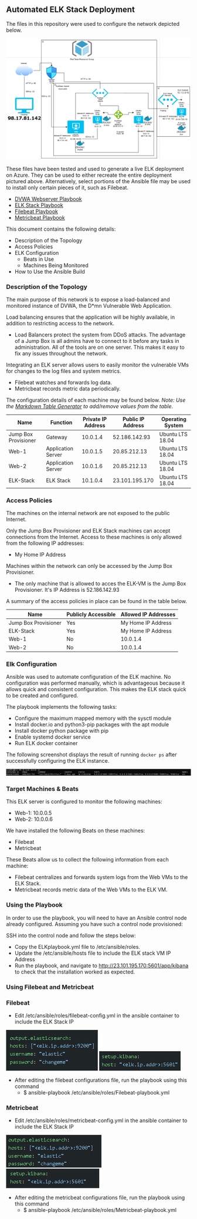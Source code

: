 ## Automated ELK Stack Deployment

The files in this repository were used to configure the network depicted below.

![](https://github.com/Jacob4681/Project-1-ELK-Stack/blob/main/Diagrams/Network-Diagram.draw.io.png)

These files have been tested and used to generate a live ELK deployment on Azure. They can be used to either recreate the entire deployment pictured above. Alternatively, select portions of the Ansible file may be used to install only certain pieces of it, such as Filebeat.

  - [DVWA Webserver Playbook](https://github.com/Jacob4681/Project-1-ELK-Stack/blob/main/Ansible/Roles/DVWAwebserverplaybook.yml.txt)
  - [ELK Stack Playbook](https://github.com/Jacob4681/Project-1-ELK-Stack/blob/main/Ansible/Roles/ELKplaybook.yml.txt)
  - [Filebeat Playbook](https://github.com/Jacob4681/Project-1-ELK-Stack/blob/main/Ansible/Roles/Filebeat-playbook.yml.txt)
  - [Metricbeat Playbook](https://github.com/Jacob4681/Project-1-ELK-Stack/blob/main/Ansible/Roles/Metricbeat-playbook.yml.txt)

This document contains the following details:
- Description of the Topology
- Access Policies
- ELK Configuration
  - Beats in Use
  - Machines Being Monitored
- How to Use the Ansible Build


### Description of the Topology

The main purpose of this network is to expose a load-balanced and monitored instance of DVWA, the D*mn Vulnerable Web Application.

Load balancing ensures that the application will be highly available, in addition to restricting access to the network.
- Load Balancers protect the system from DDoS attacks. The advantage of a Jump Box is all admins have to connect to it before any tasks in administration. All of the tools are on one server. This makes it easy to fix any issues throughout the network.

Integrating an ELK server allows users to easily monitor the vulnerable VMs for changes to the log files and system metrics.
- Filebeat watches and forwards log data.
- Metricbeat records metric data periodically.

The configuration details of each machine may be found below.
_Note: Use the [Markdown Table Generator](http://www.tablesgenerator.com/markdown_tables) to add/remove values from the table_.

| Name     | Function |Private IP Address |Public IP Address| Operating System |
|----------|----------|------------|------------------|------------------|
|Jump Box Provisioner| Gateway  | 10.0.1.4   |    52.186.142.93      | Ubuntu LTS 18.04 |
|Web-1|Application Server|  10.0.1.5  |    20.85.212.13      |   Ubuntu LTS 18.04  |
|Web-2|Application Server|  10.0.1.6  |    20.85.212.13      |  Ubuntu LTS 18.04  |
|ELK-Stack|ELK Stack| 10.1.0.4 |   23.101.195.170     |   Ubuntu LTS 18.04   |

### Access Policies

The machines on the internal network are not exposed to the public Internet. 

Only the Jump Box Provisioner and ELK Stack machines can accept connections from the Internet. Access to these machines is only allowed from the following IP addresses:
- My Home IP Address

Machines within the network can only be accessed by the Jump Box Provisioner.
- The only machine that is allowed to acces the ELK-VM is the Jump Box Provisioner. It's IP Address is 52.186.142.93

A summary of the access policies in place can be found in the table below.

| Name     | Publicly Accessible | Allowed IP Addresses |
|----------|---------------------|----------------------|
|Jump Box Provisioner|Yes| My Home IP Address |
|ELK-Stack|Yes| My Home IP Address  |
|Web-1| No | 10.0.1.4 |
|Web-2| No | 10.0.1.4 |

### Elk Configuration

Ansible was used to automate configuration of the ELK machine. No configuration was performed manually, which is advantageous because it allows quick and consistent configuration. This makes the ELK stack quick to be created and configured.

The playbook implements the following tasks:
- Configure the maximum mapped memory with the sysctl module
- Install docker.io and python3-pip packages with the apt module
- Install docker python package with pip
- Enable systemd docker service
- Run ELK docker container

The following screenshot displays the result of running `docker ps` after successfully configuring the ELK instance.

![](https://github.com/Jacob4681/Project-1-ELK-Stack/blob/main/Dockerps.png)

### Target Machines & Beats
This ELK server is configured to monitor the following machines:
- Web-1: 10.0.0.5
- Web-2: 10.0.0.6

We have installed the following Beats on these machines:
- Filebeat
- Metricbeat

These Beats allow us to collect the following information from each machine:
- Filebeat centralizes and forwards system logs from the Web VMs to the ELK Stack.
- Metricbeat records metric data of the Web VMs to the ELK VM.

### Using the Playbook
In order to use the playbook, you will need to have an Ansible control node already configured. Assuming you have such a control node provisioned: 

SSH into the control node and follow the steps below:
- Copy the ELKplaybook.yml file to /etc/ansible/roles.
- Update the /etc/ansible/hosts file to include the ELK stack VM IP Address
- Run the playbook, and navigate to http://23.101.195.170:5601/app/kibana to check that the installation worked as expected.

### Using Filebeat and Metricbeat

### Filebeat
- Edit /etc/ansible/roles/filebeat-config.yml in the ansible container to include the ELK Stack IP

![](https://github.com/Jacob4681/Project-1-ELK-Stack/blob/main/Filebeat%20ElasticSearch%20Output.png)
![](https://github.com/Jacob4681/Project-1-ELK-Stack/blob/main/Filebeat%20Setup%20Kibana.png)

- After editing the filebeat configurations file, run the playbook using this command
  - $ ansible-playbook /etc/ansible/roles/Filebeat-playbook.yml

### Metricbeat
- Edit /etc/ansible/roles/metricbeat-config.yml in the ansible container to include the ELK Stack IP

![](https://github.com/Jacob4681/Project-1-ELK-Stack/blob/main/Metricbeat%20Elasticsearch%20Output.png)
![](https://github.com/Jacob4681/Project-1-ELK-Stack/blob/main/Metricbeat%20Setup%20Kibana.png)

- After editing the metricbeat configurations file, run the playbook using this command
  - $ ansible-playbook /etc/ansible/roles/Metricbeat-playbook.yml
